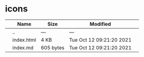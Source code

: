 icons
=====

<table><thead><tr class="header"><th></th><th>Name</th><th>Size</th><th>Modified</th><th></th></tr></thead><tbody><tr class="odd"><td></td><td><span class="goup">..</span></td><td>—</td><td>—</td><td></td></tr><tr class="even"><td></td><td><span class="name">index.html</span></td><td>4 KB</td><td>Tue Oct 12 09:21:20 2021</td><td></td></tr><tr class="odd"><td></td><td><span class="name">index.md</span></td><td>605 bytes</td><td>Tue Oct 12 09:21:20 2021</td><td></td></tr></tbody></table>
